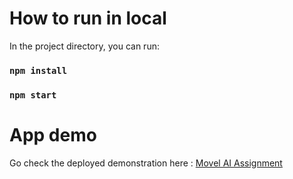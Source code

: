 # How to run in local

In the project directory, you can run:

### `npm install`

### `npm start`

# App demo
Go check the deployed demonstration here : [Movel AI Assignment](https://movel-ai-reinhardjs.netlify.app/?target=_blank)
